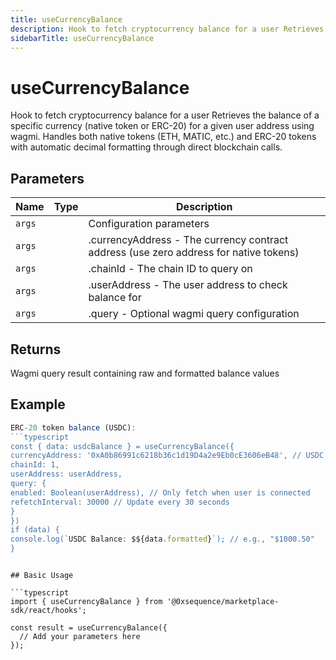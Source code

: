 ```yaml
---
title: useCurrencyBalance
description: Hook to fetch cryptocurrency balance for a user Retrieves the balance of a specific currency (native token or ERC-20) for a given user address using wagmi. Handles both native tokens (ETH, MATIC, etc.) and ERC-20 tokens with automatic decimal formatting through direct blockchain calls.
sidebarTitle: useCurrencyBalance
---
```


# useCurrencyBalance

Hook to fetch cryptocurrency balance for a user Retrieves the balance of a specific currency (native token or ERC-20) for a given user address using wagmi. Handles both native tokens (ETH, MATIC, etc.) and ERC-20 tokens with automatic decimal formatting through direct blockchain calls.

## Parameters

| Name | Type | Description |
|------|------|-------------|
| `args` |  | Configuration parameters |
| `args` |  | .currencyAddress - The currency contract address (use zero address for native tokens) |
| `args` |  | .chainId - The chain ID to query on |
| `args` |  | .userAddress - The user address to check balance for |
| `args` |  | .query - Optional wagmi query configuration |

## Returns

Wagmi query result containing raw and formatted balance values

## Example

```typescript
ERC-20 token balance (USDC):
```typescript
const { data: usdcBalance } = useCurrencyBalance({
currencyAddress: '0xA0b86991c6218b36c1d19D4a2e9Eb0cE3606eB48', // USDC
chainId: 1,
userAddress: userAddress,
query: {
enabled: Boolean(userAddress), // Only fetch when user is connected
refetchInterval: 30000 // Update every 30 seconds
}
})
if (data) {
console.log(`USDC Balance: $${data.formatted}`); // e.g., "$1000.50"
}
```
```

## Basic Usage

```typescript
import { useCurrencyBalance } from '@0xsequence/marketplace-sdk/react/hooks';

const result = useCurrencyBalance({
  // Add your parameters here
});
```

